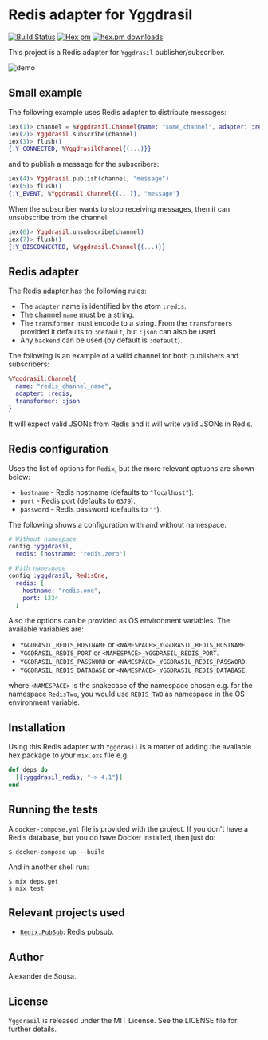 # Redis adapter for Yggdrasil

[![Build Status](https://travis-ci.org/gmtprime/yggdrasil_redis.svg?branch=master)](https://travis-ci.org/gmtprime/yggdrasil_redis) [![Hex pm](http://img.shields.io/hexpm/v/yggdrasil_redis.svg?style=flat)](https://hex.pm/packages/yggdrasil_redis) [![hex.pm downloads](https://img.shields.io/hexpm/dt/yggdrasil_redis.svg?style=flat)](https://hex.pm/packages/yggdrasil_redis)

This project is a Redis adapter for `Yggdrasil` publisher/subscriber.

![demo](https://raw.githubusercontent.com/gmtprime/yggdrasil_redis/master/images/demo.gif)

## Small example

The following example uses Redis adapter to distribute messages:

```elixir
iex(1)> channel = %Yggdrasil.Channel{name: "some_channel", adapter: :redis}
iex(2)> Yggdrasil.subscribe(channel)
iex(3)> flush()
{:Y_CONNECTED, %YggdrasilChannel{(...)}}
```

and to publish a message for the subscribers:

```elixir
iex(4)> Yggdrasil.publish(channel, "message")
iex(5)> flush()
{:Y_EVENT, %Yggdrasil.Channel{(...)}, "message"}
```

When the subscriber wants to stop receiving messages, then it can unsubscribe
from the channel:

```elixir
iex(6)> Yggdrasil.unsubscribe(channel)
iex(7)> flush()
{:Y_DISCONNECTED, %Yggdrasil.Channel{(...)}}
```

## Redis adapter

The Redis adapter has the following rules:
  * The `adapter` name is identified by the atom `:redis`.
  * The channel `name` must be a string.
  * The `transformer` must encode to a string. From the `transformer`s provided
  it defaults to `:default`, but `:json` can also be used.
  * Any `backend` can be used (by default is `:default`).

The following is an example of a valid channel for both publishers and
subscribers:

```elixir
%Yggdrasil.Channel{
  name: "redis_channel_name",
  adapter: :redis,
  transformer: :json
}
```

It will expect valid JSONs from Redis and it will write valid JSONs in Redis.

## Redis configuration

Uses the list of options for `Redix`, but the more relevant optuons are shown
below:
  * `hostname` - Redis hostname (defaults to `"localhost"`).
  * `port` - Redis port (defaults to `6379`).
  * `password` - Redis password (defaults to `""`).

The following shows a configuration with and without namespace:

```elixir
# Without namespace
config :yggdrasil,
  redis: [hostname: "redis.zero"]

# With namespace
config :yggdrasil, RedisOne,
  redis: [
    hostname: "redis.one",
    port: 1234
  ]
```

Also the options can be provided as OS environment variables. The available
variables are:

  * `YGGDRASIL_REDIS_HOSTNAME` or `<NAMESPACE>_YGGDRASIL_REDIS_HOSTNAME`.
  * `YGGDRASIL_REDIS_PORT` or `<NAMESPACE>_YGGDRASIL_REDIS_PORT`.
  * `YGGDRASIL_REDIS_PASSWORD` or `<NAMESPACE>_YGGDRASIL_REDIS_PASSWORD`.
  * `YGGDRASIL_REDIS_DATABASE` or `<NAMESPACE>_YGGDRASIL_REDIS_DATABASE`.

where `<NAMESPACE>` is the snakecase of the namespace chosen e.g. for the
namespace `RedisTwo`, you would use `REDIS_TWO` as namespace in the OS
environment variable.

## Installation

Using this Redis adapter with `Yggdrasil` is a matter of adding the available
hex package to your `mix.exs` file e.g:

```elixir
def deps do
  [{:yggdrasil_redis, "~> 4.1"}]
end
```

## Running the tests

A `docker-compose.yml` file is provided with the project. If  you don't have a
Redis database, but you do have Docker installed, then just do:

```
$ docker-compose up --build
```

And in another shell run:

```
$ mix deps.get
$ mix test
```

## Relevant projects used

  * [`Redix.PubSub`](https://github.com/whatyouhide/redix_pubsub): Redis pubsub.

## Author

Alexander de Sousa.

## License

`Yggdrasil` is released under the MIT License. See the LICENSE file for further
details.
